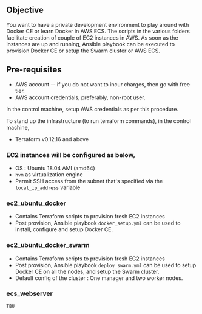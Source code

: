 ## Objective

You want to have a private development environment to play around with Docker CE or learn Docker in AWS ECS. The scripts in the various folders facilitate creation of couple of EC2 instances in AWS. As soon as the instances are up and running, Ansible playbook can be executed to provision Docker CE or setup the Swarm cluster or AWS ECS.

## Pre-requisites

- AWS account -- if you do not want to incur charges, then go with free tier.
- AWS account credentials, preferably, non-root user.

In the control machine, setup AWS credentials as per this procedure.

To stand up the infrastructure (to run terraform commands), in the control machine,

- Terraform v0.12.16 and above

### EC2 instances will be configured as below,

- OS : Ubuntu 18.04 AMI (amd64)
- `hvm` as virtualization engine
- Permit SSH access from the subnet that's specified via the `local_ip_address` variable


### ec2_ubuntu_docker
* Contains Terraform scripts to provision fresh EC2 instances
* Post provision, Ansible playbook `docker_setup.yml` can be used to install, configure and setup Docker CE.


### ec2_ubuntu_docker_swarm
* Contains Terraform scripts to provision fresh EC2 instances
* Post provision, Ansible playbook `deploy_swarm.yml` can be used to setup Docker CE on all the nodes, and setup the Swarm cluster.
* Default config of the cluster : One manager and two worker nodes.


### ecs_webserver
`TBU`